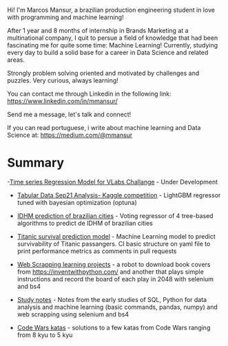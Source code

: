 Hi! I'm Marcos Mansur, a brazilian production engineering student in love with programming and machine learning!

After 1 year and 8 months of internship in Brands Marketing at a multinational company, I quit to persue a field of knowledge that had been fascinating me for quite some time: Machine Learning! Currently, studying every day to build a solid base for a career in Data Science and related areas.

Strongly problem solving oriented and motivated by challenges and puzzles. Very curious, always learning!

You can contact me through Linkedin in the following link:
https://www.linkedin.com/in/mmansur/

Send me a message, let's talk and connect!

If you can read portuguese, i write about machine learning and Data Science at:
https://medium.com/@mmansur


# Summary

-[Time series Regression Model for VLabs Challange](https://github.com/marcos-mansur/vlabs-challenge) - Under Development

- [Tabular Data Sep21 Analysis- Kaggle competition](https://github.com/marcos-mansur/TPS-sep21) - LightGBM regressor tuned with bayesian optimization (optuna)

- [IDHM prediction of brazilian cities](https://github.com/marcos-mansur/brazilian_cities_IDHM) - Voting regressor of 4 tree-based algorithms to predict de IDHM of brazilian cities

- [Titanic survival prediction model](https://github.com/marcos-mansur/Kaggle_Titanic) - Machine Learning model to predict survivability of Titanic passangers. CI basic structure on yaml file to print performance metrics as comments in pull requests

- [Web Scrapping learning projects](https://github.com/marcos-mansur/WebScrappingProjects) - a robot to download book covers from https://inventwithpython.com/ and another that plays simple instructions and record the board of each play in 2048 with selenium and bs4

- [Study notes](https://github.com/marcos-mansur/my-study-notes) - Notes from the early studies of SQL, Python for data analysis and machine learning (basic commands, pandas, numpy) and web scrapping using selenium and bs4

- [Code Wars katas](https://github.com/marcos-mansur/code-wars-katas) - solutions to a few katas from Code Wars ranging from 8 kyu to 5 kyu
